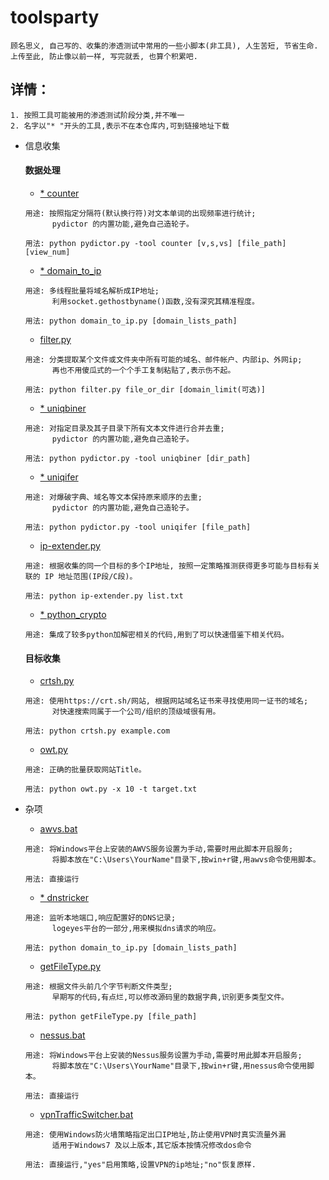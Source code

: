 # toolsparty

```
顾名思义, 自己写的、收集的渗透测试中常用的一些小脚本(非工具), 人生苦短, 节省生命.
上传至此, 防止像以前一样, 写完就丢, 也算个积累吧. 
```


## 详情：

```
1. 按照工具可能被用的渗透测试阶段分类,并不唯一
2. 名字以"* "开头的工具,表示不在本仓库内,可到链接地址下载
```

* 信息收集

    #### 数据处理

    - [* counter](https://github.com/LandGrey/pydictor)

    ```
    用途: 按照指定分隔符(默认换行符)对文本单词的出现频率进行统计;
          pydictor 的内置功能,避免自己造轮子。
    
    用法: python pydictor.py -tool counter [v,s,vs] [file_path] [view_num]
    ```

    - [* domain_to_ip](https://github.com/LandGrey/taoman/blob/master/other/domain_to_ip.py)

    ```
    用途: 多线程批量将域名解析成IP地址;
          利用socket.gethostbyname()函数,没有深究其精准程度。
    
    用法: python domain_to_ip.py [domain_lists_path]
    ```
    - [filter.py](information-gathering/filter.py)

    ```
    用途: 分类提取某个文件或文件夹中所有可能的域名、邮件帐户、内部ip、外网ip;
          再也不用傻瓜式的一个个手工复制粘贴了,表示伤不起。
    
    用法: python filter.py file_or_dir [domain_limit(可选)]
    ```
    - [* uniqbiner](https://github.com/LandGrey/pydictor)

    ```
    用途: 对指定目录及其子目录下所有文本文件进行合并去重;
          pydictor 的内置功能,避免自己造轮子。
    
    用法: python pydictor.py -tool uniqbiner [dir_path]
    ```
    - [* uniqifer](https://github.com/LandGrey/pydictor)

    ```
    用途: 对爆破字典、域名等文本保持原来顺序的去重;
          pydictor 的内置功能,避免自己造轮子。
    
    用法: python pydictor.py -tool uniqifer [file_path]
    ```
    - [ip-extender.py](information-gathering/ip-extender.py)

    ```
    用途: 根据收集的同一个目标的多个IP地址, 按照一定策略推测获得更多可能与目标有关联的 IP 地址范围(IP段/C段)。
    
    用法: python ip-extender.py list.txt
    ```

    - [* python_crypto](https://github.com/vergl4s/pentesting-dump/blob/fe0e89cad5da1080bad8efd7979fe38ad2e58e9e/snippets/python_crypto/README.MD)

    ```
    用途: 集成了较多python加解密相关的代码,用到了可以快速借鉴下相关代码。
    ```



    #### 目标收集

    - [crtsh.py](information-gathering/crtsh.py)

    ```
    用途: 使用https://crt.sh/网站, 根据网站域名证书来寻找使用同一证书的域名;
          对快速搜索同属于一个公司/组织的顶级域很有用。
    
    用法: python crtsh.py example.com
    ```
    - [owt.py](information-gathering/owt.py)

    ```
    用途: 正确的批量获取网站Title。
    
    用法: python owt.py -x 10 -t target.txt
    ```

* 杂项

    - [awvs.bat](miscellaneous/awvs.bat)

    ```
    用途: 将Windows平台上安装的AWVS服务设置为手动,需要时用此脚本开启服务;
          将脚本放在"C:\Users\YourName"目录下,按win+r键,用awvs命令使用脚本。
    
    用法: 直接运行
    ```
    - [* dnstricker](https://github.com/LandGrey/dnstricker/blob/master/dnstricker.py)

    ```
    用途: 监听本地端口,响应配置好的DNS记录;
          logeyes平台的一部分,用来模拟dns请求的响应。
    
    用法: python domain_to_ip.py [domain_lists_path]
    ```
    - [getFileType.py](miscellaneous/getFileType.py)

    ```
    用途: 根据文件头前几个字节判断文件类型;
          早期写的代码,有点烂,可以修改源码里的数据字典,识别更多类型文件。
    
    用法: python getFileType.py [file_path]
    ```
    - [nessus.bat](miscellaneous/nessus.bat)

    ```
    用途: 将Windows平台上安装的Nessus服务设置为手动,需要时用此脚本开启服务;
          将脚本放在"C:\Users\YourName"目录下,按win+r键,用nessus命令使用脚本。
    
    用法: 直接运行
    ```
    - [vpnTrafficSwitcher.bat](miscellaneous/vpnTrafficSwitcher.bat)

    ```
    用途: 使用Windows防火墙策略指定出口IP地址,防止使用VPN时真实流量外漏
          适用于Windows7 及以上版本,其它版本按情况修改dos命令
    
    用法: 直接运行,"yes"启用策略,设置VPN的ip地址;"no"恢复原样.
    ```
